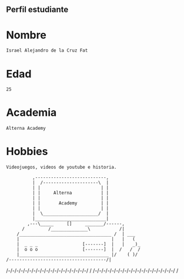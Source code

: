 ## Perfil estudiante

#   Nombre
    Israel Alejandro de la Cruz Fat

#   Edad
    25

#   Academia
    Alterna Academy

#   Hobbies
    Videojuegos, videos de youtube e historia.

              ,---------------------------,
              |  /---------------------\  |
              | |                       | |
              | |     Alterna           | |
              | |                       | |
              | |       Academy         | |
              | |                       | |
              |  \_____________________/  |
              |___________________________|
            ,---\_____     []     _______/------,
          /         /______________\           /|
        /___________________________________ /  | ___
        |                                   |   |   (
        |  _ _ _                 [-------]  |   |   _)_
        |  o o o                 [-------]  |  /   /  / 
        |__________________________________ |/    ( )/ 
    /-------------------------------------/|      
  /-/-/-/-/-/-/-/-/-/-/-/-/-/-/-/-/-/-/-/ /
/-/-/-/-/-/-/-/-/-/-/-/-/-/-/-/-/-/-/-/ /
~~~~~~~~~~~~~~~~~~~~~~~~~~~~~~~~~~~~~~~